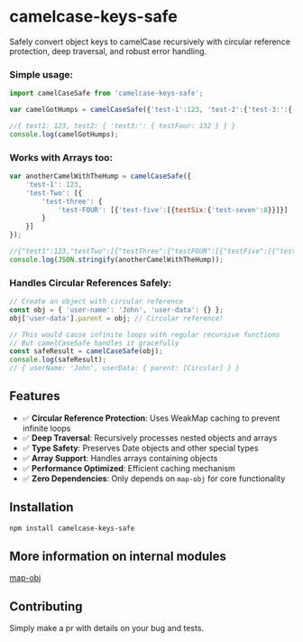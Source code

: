 # camelcase-keys-safe

Safely convert object keys to camelCase recursively with circular reference protection, deep traversal, and robust error handling.

### Simple usage: 
``` JavaScript
import camelCaseSafe from 'camelcase-keys-safe';

var camelGotHumps = camelCaseSafe({'test-1':123, 'test-2':{'test-3:':{'test-four':132}}});

//{ test1: 123, test2: { 'test3:': { testFour: 132 } } }
console.log(camelGotHumps);
```
### Works with Arrays too:
``` JavaScript
var anotherCamelWithTheHump = camelCaseSafe({
	'test-1': 123,
	'test-Two': [{
		'test-three': {
			'test-FOUR': [{'test-five':[{testSix:{'test-seven':8}}]}]
		}
	}]
});

//{"test1":123,"testTwo":[{"testThree":{"testFOUR":[{"testFive":[{"testSix":{"testSeven":8}}]}]}}]}
console.log(JSON.stringify(anotherCamelWithTheHump));
```

### Handles Circular References Safely:
``` JavaScript
// Create an object with circular reference
const obj = { 'user-name': 'John', 'user-data': {} };
obj['user-data'].parent = obj; // Circular reference!

// This would cause infinite loops with regular recursive functions
// But camelCaseSafe handles it gracefully
const safeResult = camelCaseSafe(obj);
console.log(safeResult);
// { userName: 'John', userData: { parent: [Circular] } }
```
## Features

- ✅ **Circular Reference Protection**: Uses WeakMap caching to prevent infinite loops
- ✅ **Deep Traversal**: Recursively processes nested objects and arrays
- ✅ **Type Safety**: Preserves Date objects and other special types
- ✅ **Array Support**: Handles arrays containing objects
- ✅ **Performance Optimized**: Efficient caching mechanism
- ✅ **Zero Dependencies**: Only depends on `map-obj` for core functionality

## Installation

```bash
npm install camelcase-keys-safe
```

## More information on internal modules
[map-obj](https://www.npmjs.com/package/map-obj)

## Contributing
Simply make a pr with details on your bug and tests.
